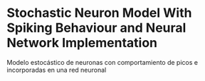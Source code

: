 # Stochastic Neuron Model With Spiking Behaviour and Neural Network Implementation
 Modelo estocástico de neuronas con comportamiento de picos e incorporadas en una red neuronal
